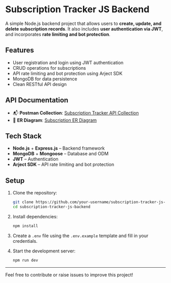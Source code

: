 # Subscription Tracker JS Backend

A simple Node.js backend project that allows users to **create, update, and delete subscription records**. It also includes **user authentication via JWT**, and incorporates **rate limiting and bot protection**.

## Features

- User registration and login using JWT authentication  
- CRUD operations for subscriptions  
- API rate limiting and bot protection using Arject SDK  
- MongoDB for data persistence  
- Clean RESTful API design  

## API Documentation

- 📬 **Postman Collection**: [Subscription Tracker API Collection](./Subscription_Tracker_API.postman_collection.json)  
- 🧩 **ER Diagram**: [Subscription ER Diagram](./Subscription_ER_Diagram.png)

## Tech Stack

- **Node.js** + **Express.js** – Backend framework  
- **MongoDB** + **Mongoose** – Database and ODM  
- **JWT** – Authentication  
- **Arject SDK** – API rate limiting and bot protection  

## Setup

1. Clone the repository:
   ```bash
   git clone https://github.com/your-username/subscription-tracker-js-backend.git
   cd subscription-tracker-js-backend
   ```

2. Install dependencies:
   ```bash
   npm install
   ```

3. Create a `.env` file using the `.env.example` template and fill in your credentials.

4. Start the development server:
   ```bash
   npm run dev
   ```

---

Feel free to contribute or raise issues to improve this project!
